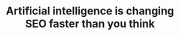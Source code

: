 ---
categories: ['ai', 'seo', 'tech', 'articles', 'all_articles']
provider_display: "techcrunch.com"
provider_name: "techcrunch.com"
favicon_url: "https://s0.wp.com/wp-content/themes/vip/techcrunch-2013/assets/images/favicon.ico"
title: "Artificial intelligence is changing SEO faster than you think"
published: "2016-06-03T00:00:00"
source: http://techcrunch.com/2016/06/04/artificial-intelligence-is-changing-seo-faster-than-you-think/
thumbnail: https://tctechcrunch2011.files.wordpress.com/2016/06/shutterstock_330496148.png?w=764&h=400&crop=1
---